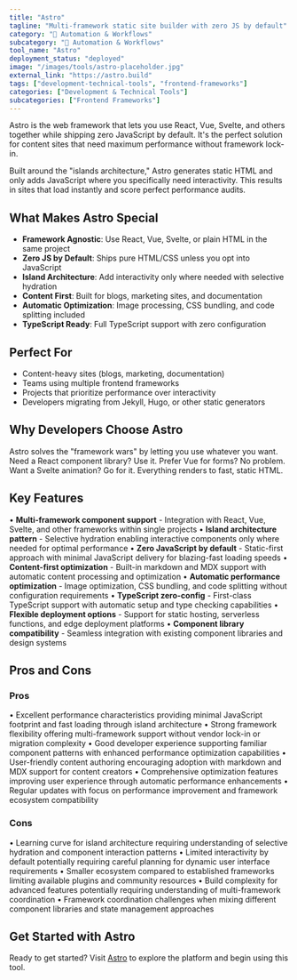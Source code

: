 ```yaml
---
title: "Astro"
tagline: "Multi-framework static site builder with zero JS by default"
category: "🔄 Automation & Workflows"
subcategory: "🔄 Automation & Workflows"
tool_name: "Astro"
deployment_status: "deployed"
image: "/images/tools/astro-placeholder.jpg"
external_link: "https://astro.build"
tags: ["development-technical-tools", "frontend-frameworks"]
categories: ["Development & Technical Tools"]
subcategories: ["Frontend Frameworks"]
---
```

Astro is the web framework that lets you use React, Vue, Svelte, and others together while shipping zero JavaScript by default. It's the perfect solution for content sites that need maximum performance without framework lock-in.

Built around the "islands architecture," Astro generates static HTML and only adds JavaScript where you specifically need interactivity. This results in sites that load instantly and score perfect performance audits.

## What Makes Astro Special
- **Framework Agnostic**: Use React, Vue, Svelte, or plain HTML in the same project
- **Zero JS by Default**: Ships pure HTML/CSS unless you opt into JavaScript
- **Island Architecture**: Add interactivity only where needed with selective hydration
- **Content First**: Built for blogs, marketing sites, and documentation
- **Automatic Optimization**: Image processing, CSS bundling, and code splitting included
- **TypeScript Ready**: Full TypeScript support with zero configuration

## Perfect For
- Content-heavy sites (blogs, marketing, documentation)
- Teams using multiple frontend frameworks
- Projects that prioritize performance over interactivity
- Developers migrating from Jekyll, Hugo, or other static generators

## Why Developers Choose Astro
Astro solves the "framework wars" by letting you use whatever you want. Need a React component library? Use it. Prefer Vue for forms? No problem. Want a Svelte animation? Go for it. Everything renders to fast, static HTML.

## Key Features

• **Multi-framework component support** - Integration with React, Vue, Svelte, and other frameworks within single projects
• **Island architecture pattern** - Selective hydration enabling interactive components only where needed for optimal performance
• **Zero JavaScript by default** - Static-first approach with minimal JavaScript delivery for blazing-fast loading speeds
• **Content-first optimization** - Built-in markdown and MDX support with automatic content processing and optimization
• **Automatic performance optimization** - Image optimization, CSS bundling, and code splitting without configuration requirements
• **TypeScript zero-config** - First-class TypeScript support with automatic setup and type checking capabilities
• **Flexible deployment options** - Support for static hosting, serverless functions, and edge deployment platforms
• **Component library compatibility** - Seamless integration with existing component libraries and design systems

## Pros and Cons

### Pros
• Excellent performance characteristics providing minimal JavaScript footprint and fast loading through island architecture
• Strong framework flexibility offering multi-framework support without vendor lock-in or migration complexity
• Good developer experience supporting familiar component patterns with enhanced performance optimization capabilities
• User-friendly content authoring encouraging adoption with markdown and MDX support for content creators
• Comprehensive optimization features improving user experience through automatic performance enhancements
• Regular updates with focus on performance improvement and framework ecosystem compatibility

### Cons
• Learning curve for island architecture requiring understanding of selective hydration and component interaction patterns
• Limited interactivity by default potentially requiring careful planning for dynamic user interface requirements
• Smaller ecosystem compared to established frameworks limiting available plugins and community resources
• Build complexity for advanced features potentially requiring understanding of multi-framework coordination
• Framework coordination challenges when mixing different component libraries and state management approaches

## Get Started with Astro

Ready to get started? Visit [Astro](https://astro.build) to explore the platform and begin using this tool.